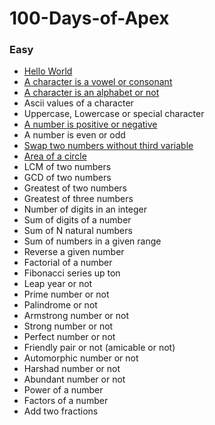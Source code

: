 # 100-Days-of-Apex


### Easy

- [Hello World](/HelloWorld.cls) 
- [A character is a vowel or consonant](/isVowel.cls)
- [A character is an alphabet or not](/checkoddeven.cls)
- Ascii values of a character
- Uppercase, Lowercase or special character
- [A number is positive or negative](/checkSign.cls)
- A number is even or odd
- [Swap two numbers without third variable](/swapTwoNumber.cls)
- [Area of a circle](/getAreaofCirce.cls)
- LCM of two numbers
- GCD of two numbers
- Greatest of two numbers
- Greatest of three numbers
- Number of digits in an integer
- Sum of digits of a number
- Sum of N natural numbers
- Sum of numbers in a given range
- Reverse a given number
- Factorial of a number
- Fibonacci series up ton
- Leap year or not
- Prime number or not
- Palindrome or not
- Armstrong number or not
- Strong number or not
- Perfect number or not
- Friendly pair or not (amicable or not)
- Automorphic number or not
- Harshad number or not
- Abundant number or not
- Power of a number
- Factors of a number
- Add two fractions
